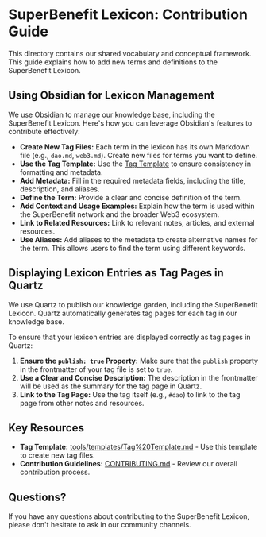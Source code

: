# SuperBenefit Lexicon: Contribution Guide

This directory contains our shared vocabulary and conceptual framework. This guide explains how to add new terms and definitions to the SuperBenefit Lexicon.

## Using Obsidian for Lexicon Management

We use Obsidian to manage our knowledge base, including the SuperBenefit Lexicon. Here's how you can leverage Obsidian's features to contribute effectively:

*   **Create New Tag Files:** Each term in the lexicon has its own Markdown file (e.g., `dao.md`, `web3.md`). Create new files for terms you want to define.
*   **Use the Tag Template:** Use the [Tag Template](tools/templates/Tag%20Template.md) to ensure consistency in formatting and metadata.
*   **Add Metadata:** Fill in the required metadata fields, including the title, description, and aliases.
*   **Define the Term:** Provide a clear and concise definition of the term.
*   **Add Context and Usage Examples:** Explain how the term is used within the SuperBenefit network and the broader Web3 ecosystem.
*   **Link to Related Resources:** Link to relevant notes, articles, and external resources.
*   **Use Aliases:** Add aliases to the metadata to create alternative names for the term. This allows users to find the term using different keywords.

## Displaying Lexicon Entries as Tag Pages in Quartz

We use Quartz to publish our knowledge garden, including the SuperBenefit Lexicon. Quartz automatically generates tag pages for each tag in our knowledge base.

To ensure that your lexicon entries are displayed correctly as tag pages in Quartz:

1.  **Ensure the `publish: true` Property:** Make sure that the `publish` property in the frontmatter of your tag file is set to `true`.
2.  **Use a Clear and Concise Description:** The description in the frontmatter will be used as the summary for the tag page in Quartz.
3.  **Link to the Tag Page:** Use the tag itself (e.g., `#dao`) to link to the tag page from other notes and resources.

## Key Resources

*   **Tag Template:** [tools/templates/Tag%20Template.md](tools/templates/Tag%20Template.md) - Use this template to create new tag files.
*   **Contribution Guidelines:** [CONTRIBUTING.md](/CONTRIBUTING.md) - Review our overall contribution process.

## Questions?

If you have any questions about contributing to the SuperBenefit Lexicon, please don't hesitate to ask in our community channels.
